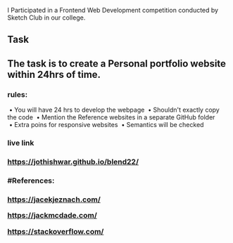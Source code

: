 I Participated in a Frontend Web Development competition conducted by Sketch Club in our college.

<h2>Task<h2>
The task is to create a Personal portfolio website within 24hrs of time.

<h3>rules:</h3>
 • You will have 24 hrs to develop the webpage
 • Shouldn't exactly copy the code
 • Mention the Reference websites in a separate GitHub folder
 • Extra poins for responsive websites
 • Semantics will be checked

<h3>live link<h3>

https://jothishwar.github.io/blend22/
<br>
<h3>#References:<h3>

  https://jacekjeznach.com/ <br>

  https://jackmcdade.com/
  
  https://stackoverflow.com/
